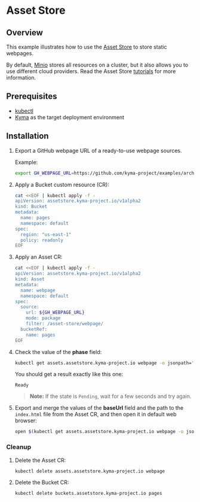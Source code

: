 # Asset Store

## Overview

This example illustrates how to use the [Asset Store](https://kyma-project.io/docs/components/asset-store) to store static webpages.

By default, [Minio](https://min.io/) stores all resources on a cluster, but it also allows you to use different cloud providers. Read the Asset Store [tutorials](https://kyma-project.io/docs/components/asset-store#tutorials-tutorials) for more information.

## Prerequisites

- [kubectl](https://kubernetes.io/docs/tasks/tools/install-kubectl/)
- [Kyma](https://kyma-project.io/docs/) as the target deployment environment

## Installation

1. Export a GitHub webpage URL of a ready-to-use webpage sources.

    Example:

    ```bash
    export GH_WEBPAGE_URL=https://github.com/kyma-project/examples/archive/master.zip
    ```

2. Apply a Bucket custom resource (CR):

    ```bash
    cat <<EOF | kubectl apply -f -
    apiVersion: assetstore.kyma-project.io/v1alpha2
    kind: Bucket
    metadata:
      name: pages
      namespace: default
    spec:
      region: "us-east-1"
      policy: readonly
    EOF
    ```

3. Apply an Asset CR:

    ```bash
    cat <<EOF | kubectl apply -f -
    apiVersion: assetstore.kyma-project.io/v1alpha2
    kind: Asset
    metadata:
      name: webpage
      namespace: default
    spec:
      source:
        url: ${GH_WEBPAGE_URL}
        mode: package
        filter: /asset-store/webpage/
      bucketRef:
        name: pages
    EOF
    ```

4. Check the value of the **phase** field:

    ```bash
    kubectl get assets.assetstore.kyma-project.io webpage -o jsonpath='{.status.phase}'
    ```

    You should get a result exactly like this one:

    ```test
    Ready
    ```

    >**Note:** If the state is `Pending`, wait for a few seconds and try again.

5. Export and merge the values of the **baseUrl** field and the path to the `index.html` file from the Asset CR, and then open it in default web browser:

    ```bash
    open $(kubectl get assets.assetstore.kyma-project.io webpage -o jsonpath='{.status.assetRef.baseUrl}{"/examples-master/asset-store/webpage/index.html"}')
    ```

### Cleanup

1. Delete the Asset CR:

    ```bash
    kubectl delete assets.assetstore.kyma-project.io webpage
    ```

2. Delete the Bucket CR:

    ```bash
    kubectl delete buckets.assetstore.kyma-project.io pages
    ```
